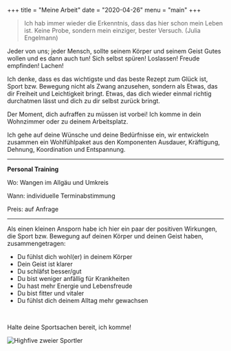 +++
title = "Meine Arbeit"
date = "2020-04-26"
menu = "main"
+++

> Ich hab immer wieder die Erkenntnis, dass das hier schon mein Leben ist. Keine Probe, sondern mein einziger, bester Versuch.   (Julia Engelmann)

Jeder von uns; jeder Mensch, sollte seinem Körper und seinem Geist Gutes wollen und es dann auch tun!
Sich selbst spüren! Loslassen! Freude empfinden! Lachen!

Ich denke, dass es das wichtigste und das beste Rezept zum Glück ist, Sport bzw. Bewegung nicht als Zwang anzusehen, sondern als Etwas, das dir Freiheit und Leichtigkeit bringt. Etwas, das dich wieder einmal richtig durchatmen lässt und dich zu dir selbst zurück bringt.

Der Moment, dich aufraffen zu müssen ist vorbei! Ich komme in dein Wohnzimmer oder zu deinem Arbeitsplatz.

Ich gehe auf deine Wünsche und deine Bedürfnisse ein, wir entwickeln zusammen ein Wohlfühlpaket aus den Komponenten Ausdauer, Kräftigung, Dehnung, Koordination und Entspannung.

---

**Personal Training**

Wo: Wangen im Allgäu und Umkreis

Wann: individuelle Terminabstimmung

Preis: auf Anfrage

---

Als einen kleinen Ansporn habe ich hier ein paar der positiven Wirkungen, die Sport bzw. Bewegung auf deinen Körper und deinen Geist haben, zusammengetragen:

* Du fühlst dich wohl(er) in deinem Körper
* Dein Geist ist klarer
* Du schläfst besser/gut
* Du bist weniger anfällig für Krankheiten
* Du hast mehr Energie und Lebensfreude
* Du bist fitter und vitaler
* Du fühlst dich deinem Alltag mehr gewachsen

&nbsp;

Halte deine Sportsachen bereit, ich komme!

![Highfive zweier Sportler](/images/highfive.png "Highfive")
